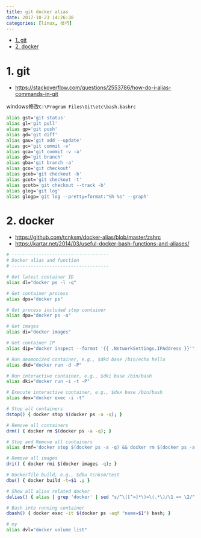 ```yaml
---
title: git docker alias
date: 2017-10-23 14:26:38
categories: [linux, 技巧]
---
```

<!-- TOC -->

- [1. git](#1-git)
- [2. docker](#2-docker)

<!-- /TOC -->

<a id="markdown-1-git" name="1-git"></a>
# 1. git
* https://stackoverflow.com/questions/2553786/how-do-i-alias-commands-in-git

windows修改`C:\Program Files\Git\etc\bash.bashrc`

```bash
alias gst='git status'
alias gl='git pull'
alias gp='git push'
alias gd='git diff'
alias gau='git add --update'
alias gc='git commit -v'
alias gca='git commit -v -a'
alias gb='git branch'
alias gba='git branch -a'
alias gco='git checkout'
alias gcob='git checkout -b'
alias gcot='git checkout -t'
alias gcotb='git checkout --track -b'
alias glog='git log'
alias glogp='git log --pretty=format:"%h %s" --graph'
```

<a id="markdown-2-docker" name="2-docker"></a>
# 2. docker

* https://github.com/tcnksm/docker-alias/blob/master/zshrc
* https://kartar.net/2014/03/useful-docker-bash-functions-and-aliases/

```bash
# ------------------------------------
# Docker alias and function
# ------------------------------------

# Get latest container ID
alias dl="docker ps -l -q"

# Get container process
alias dps="docker ps"

# Get process included stop container
alias dpa="docker ps -a"

# Get images
alias di="docker images"

# Get container IP
alias dip="docker inspect --format '{{ .NetworkSettings.IPAddress }}'"

# Run deamonized container, e.g., $dkd base /bin/echo hello
alias dkd="docker run -d -P"

# Run interactive container, e.g., $dki base /bin/bash
alias dki="docker run -i -t -P"

# Execute interactive container, e.g., $dex base /bin/bash
alias dex="docker exec -i -t"

# Stop all containers
dstop() { docker stop $(docker ps -a -q); }

# Remove all containers
drm() { docker rm $(docker ps -a -q); }

# Stop and Remove all containers
alias drmf='docker stop $(docker ps -a -q) && docker rm $(docker ps -a -q)'

# Remove all images
dri() { docker rmi $(docker images -q); }

# Dockerfile build, e.g., $dbu tcnksm/test 
dbu() { docker build -t=$1 .; }

# Show all alias related docker
dalias() { alias | grep 'docker' | sed "s/^\([^=]*\)=\(.*\)/\1 => \2/"| sed "s/['|\']//g" | sort; }

# Bash into running container
dbash() { docker exec -it $(docker ps -aqf "name=$1") bash; }

# my
alias dvl="docker volume list"
```

